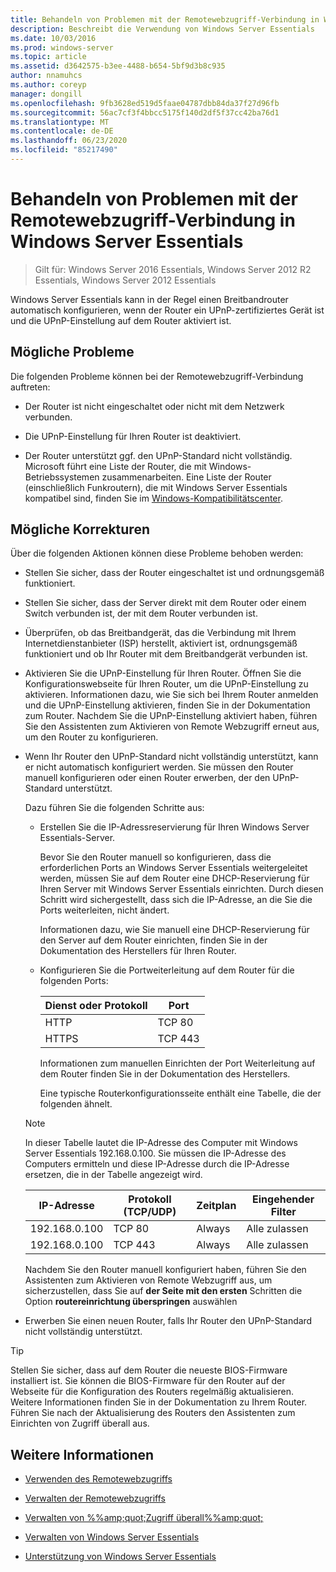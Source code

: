 ```yaml
---
title: Behandeln von Problemen mit der Remotewebzugriff-Verbindung in Windows Server Essentials
description: Beschreibt die Verwendung von Windows Server Essentials
ms.date: 10/03/2016
ms.prod: windows-server
ms.topic: article
ms.assetid: d3642575-b3ee-4488-b654-5bf9d3b8c935
author: nnamuhcs
ms.author: coreyp
manager: dongill
ms.openlocfilehash: 9fb3628ed519d5faae04787dbb84da37f27d96fb
ms.sourcegitcommit: 56ac7cf3f4bbcc5175f140d2df5f37cc42ba76d1
ms.translationtype: MT
ms.contentlocale: de-DE
ms.lasthandoff: 06/23/2020
ms.locfileid: "85217490"
---
```

# <a name="troubleshoot-remote-web-access-connectivity-in-windows-server-essentials"></a>Behandeln von Problemen mit der Remotewebzugriff-Verbindung in Windows Server Essentials
 
>Gilt für: Windows Server 2016 Essentials, Windows Server 2012 R2 Essentials, Windows Server 2012 Essentials
  
 Windows Server Essentials kann in der Regel einen Breitbandrouter automatisch konfigurieren, wenn der Router ein UPnP-zertifiziertes Gerät ist und die UPnP-Einstellung auf dem Router aktiviert ist.  
  
## <a name="possible-issues"></a>Mögliche Probleme  
 Die folgenden Probleme können bei der Remotewebzugriff-Verbindung auftreten:  
  
-   Der Router ist nicht eingeschaltet oder nicht mit dem Netzwerk verbunden.  
  
-   Die UPnP-Einstellung für Ihren Router ist deaktiviert.  
  
-   Der Router unterstützt ggf. den UPnP-Standard nicht vollständig. Microsoft führt eine Liste der Router, die mit Windows-Betriebssystemen zusammenarbeiten. Eine Liste der Router (einschließlich Funkroutern), die mit Windows Server Essentials kompatibel sind, finden Sie im [Windows-Kompatibilitätscenter](https://www.microsoft.com/windows/compatibility/CompatCenter/Home).  
  
## <a name="possible-fixes"></a>Mögliche Korrekturen  
 Über die folgenden Aktionen können diese Probleme behoben werden:  
  
- Stellen Sie sicher, dass der Router eingeschaltet ist und ordnungsgemäß funktioniert.  
  
- Stellen Sie sicher, dass der Server direkt mit dem Router oder einem Switch verbunden ist, der mit dem Router verbunden ist.  
  
- Überprüfen, ob das Breitbandgerät, das die Verbindung mit Ihrem Internetdienstanbieter (ISP) herstellt, aktiviert ist, ordnungsgemäß funktioniert und ob Ihr Router mit dem Breitbandgerät verbunden ist.  
  
- Aktivieren Sie die UPnP-Einstellung für Ihren Router. Öffnen Sie die Konfigurationswebseite für Ihren Router, um die UPnP-Einstellung zu aktivieren. Informationen dazu, wie Sie sich bei Ihrem Router anmelden und die UPnP-Einstellung aktivieren, finden Sie in der Dokumentation zum Router. Nachdem Sie die UPnP-Einstellung aktiviert haben, führen Sie den Assistenten zum Aktivieren von Remote Webzugriff erneut aus, um den Router zu konfigurieren.  
  
- Wenn Ihr Router den UPnP-Standard nicht vollständig unterstützt, kann er nicht automatisch konfiguriert werden. Sie müssen den Router manuell konfigurieren oder einen Router erwerben, der den UPnP-Standard unterstützt.  
  
   Dazu führen Sie die folgenden Schritte aus:  
  
  - Erstellen Sie die IP-Adressreservierung für Ihren Windows Server Essentials-Server.  
  
     Bevor Sie den Router manuell so konfigurieren, dass die erforderlichen Ports an Windows Server Essentials weitergeleitet werden, müssen Sie auf dem Router eine DHCP-Reservierung für Ihren Server mit Windows Server Essentials einrichten. Durch diesen Schritt wird sichergestellt, dass sich die IP-Adresse, an die Sie die Ports weiterleiten, nicht ändert.  
  
     Informationen dazu, wie Sie manuell eine DHCP-Reservierung für den Server auf dem Router einrichten, finden Sie in der Dokumentation des Herstellers für Ihren Router.  
  
  - Konfigurieren Sie die Portweiterleitung auf dem Router für die folgenden Ports:  
  
    |Dienst oder Protokoll|Port|  
    |-------------------------|----------|  
    |HTTP|TCP 80|  
    |HTTPS|TCP 443|  
  
    Informationen zum manuellen Einrichten der Port Weiterleitung auf dem Router finden Sie in der Dokumentation des Herstellers.  
  
    Eine typische Routerkonfigurationsseite enthält eine Tabelle, die der folgenden ähnelt.  
  
  > [!NOTE]
  >  In dieser Tabelle lautet die IP-Adresse des Computer mit Windows Server Essentials 192.168.0.100. Sie müssen die IP-Adresse des Computers ermitteln und diese IP-Adresse durch die IP-Adresse ersetzen, die in der Tabelle angezeigt wird.  
  
  |IP-Adresse|Protokoll (TCP/UDP)|Zeitplan|Eingehender Filter|  
  |----------------|---------------------------|--------------|--------------------|  
  |192.168.0.100|TCP 80|Always|Alle zulassen|  
  |192.168.0.100|TCP 443|Always|Alle zulassen|  
  
   Nachdem Sie den Router manuell konfiguriert haben, führen Sie den Assistenten zum Aktivieren von Remote Webzugriff aus, um sicherzustellen, dass Sie auf **der Seite mit den ersten** Schritten die Option **routereinrichtung überspringen** auswählen  
  
- Erwerben Sie einen neuen Router, falls Ihr Router den UPnP-Standard nicht vollständig unterstützt.  
  
> [!TIP]
>  Stellen Sie sicher, dass auf dem Router die neueste BIOS-Firmware installiert ist. Sie können die BIOS-Firmware für den Router auf der Webseite für die Konfiguration des Routers regelmäßig aktualisieren. Weitere Informationen finden Sie in der Dokumentation zu Ihrem Router. Führen Sie nach der Aktualisierung des Routers den Assistenten zum Einrichten von Zugriff überall aus.  
  
## <a name="see-also"></a>Weitere Informationen  
  
-   [Verwenden des Remotewebzugriffs](../use/Use-Remote-Web-Access-in-Windows-Server-Essentials.md)  
  
-   [Verwalten der Remotewebzugriffs](../manage/Manage-Remote-Web-Access-in-Windows-Server-Essentials.md)  
  
-   [Verwalten von %%amp;quot;Zugriff überall%%amp;quot;](../manage/Manage-Anywhere-Access-in-Windows-Server-Essentials.md)  
  
-   [Verwalten von Windows Server Essentials](../manage/Manage-Windows-Server-Essentials.md)  

-   [Unterstützung von Windows Server Essentials](../support/Support-Windows-Server-Essentials.md)

